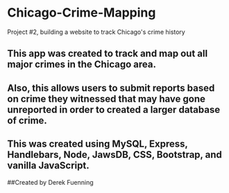 # Chicago-Crime-Mapping
Project #2, building a website to track Chicago's crime history


## This app was created to track and map out all major crimes in the Chicago area. 
## Also, this allows users to submit reports based on crime they witnessed that may have gone unreported in order to created a larger database of crime.

## This was created using MySQL, Express, Handlebars, Node, JawsDB, CSS, Bootstrap, and vanilla JavaScript. 

##Created by Derek Fuenning
